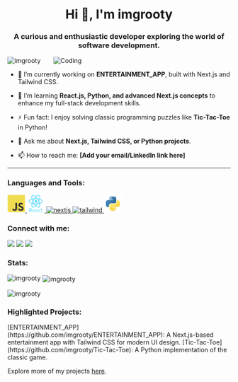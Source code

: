 
<h1 align="center">Hi 👋, I'm imgrooty</h1>
<h3 align="center">A curious and enthusiastic developer exploring the world of software development.</h3>

<img align="right" alt="Coding" width="400" src="https://cdn.dribbble.com/users/1162077/screenshots/3848914/programmer.gif">

<p align="left"> <img src="https://komarev.com/ghpvc/?username=imgrooty&label=Profile%20views&color=0e75b6&style=flat" alt="imgrooty" /> </p>

- 🔭 I’m currently working on **ENTERTAINMENT_APP**, built with Next.js and Tailwind CSS.  

- 🌱 I’m learning **React.js, Python, and advanced Next.js concepts** to enhance my full-stack development skills.

- ⚡ Fun fact: I enjoy solving classic programming puzzles like **Tic-Tac-Toe** in Python!

- 💬 Ask me about **Next.js, Tailwind CSS, or Python projects**.

- 📫 How to reach me: **[Add your email/LinkedIn link here]**

---

<h3 align="left">Languages and Tools:</h3>
<p align="left"> 
  <a href="https://developer.mozilla.org/en-US/docs/Web/JavaScript" target="_blank" rel="noreferrer"> 
    <img src="https://raw.githubusercontent.com/devicons/devicon/master/icons/javascript/javascript-original.svg" alt="javascript" width="40" height="40"/> 
  </a> 
  <a href="https://reactjs.org/" target="_blank" rel="noreferrer"> 
    <img src="https://raw.githubusercontent.com/devicons/devicon/master/icons/react/react-original-wordmark.svg" alt="react" width="40" height="40"/> 
  </a> 
  <a href="https://nextjs.org/" target="_blank" rel="noreferrer"> 
    <img src="https://cdn.worldvectorlogo.com/logos/nextjs-2.svg" alt="nextjs" width="40" height="40"/> 
  </a> 
  <a href="https://tailwindcss.com/" target="_blank" rel="noreferrer"> 
    <img src="https://www.vectorlogo.zone/logos/tailwindcss/tailwindcss-icon.svg" alt="tailwind" width="40" height="40"/> 
  </a> 
  <a href="https://www.python.org" target="_blank" rel="noreferrer"> 
    <img src="https://raw.githubusercontent.com/devicons/devicon/master/icons/python/python-original.svg" alt="python" width="40" height="40"/> 
  </a>
</p>

<h3 align="left">Connect with me:</h3>
<p align = "center">


[<img src ="https://img.shields.io/badge/website-%23.svg?&style=for-the-badge&logo=www&logoColor=white%22&color=black">]([https://durgeshsamariya.github.io](https://bikram-portfolio-eight.vercel.app/))
[<img src="https://img.shields.io/badge/linkedin-%2312100E.svg?&style=for-the-badge&logo=linkedin&logoColor=white&color=black" />](https://www.linkedin.com/in/i-am-bikram-sharma)
[<img src="https://img.shields.io/badge/instagram-%2312100E.svg?&style=for-the-badge&logo=instagram&logoColor=white&color=black" />](https://instagram.com/getuwant)
</p>



<h3 align="left">Stats:</h3>
<p><img align="left" src="https://github-readme-stats.vercel.app/api/top-langs?username=imgrooty&show_icons=true&locale=en&layout=compact" alt="imgrooty" /></p>

<p>&nbsp;<img align="center" src="https://github-readme-stats.vercel.app/api?username=imgrooty&show_icons=true&locale=en" alt="imgrooty" /></p>

<p><img align="center" src="https://github-readme-streak-stats.herokuapp.com/?user=imgrooty&" alt="imgrooty" /></p>



<h3 align="left">Highlighted Projects:</h3>
[ENTERTAINMENT_APP](https://github.com/imgrooty/ENTERTAINMENT_APP): A Next.js-based entertainment app with Tailwind CSS for modern UI design.
[Tic-Tac-Toe](https://github.com/imgrooty/Tic-Tac-Toe): A Python implementation of the classic game.

Explore more of my projects [here](https://github.com/imgrooty?tab=repositories).
